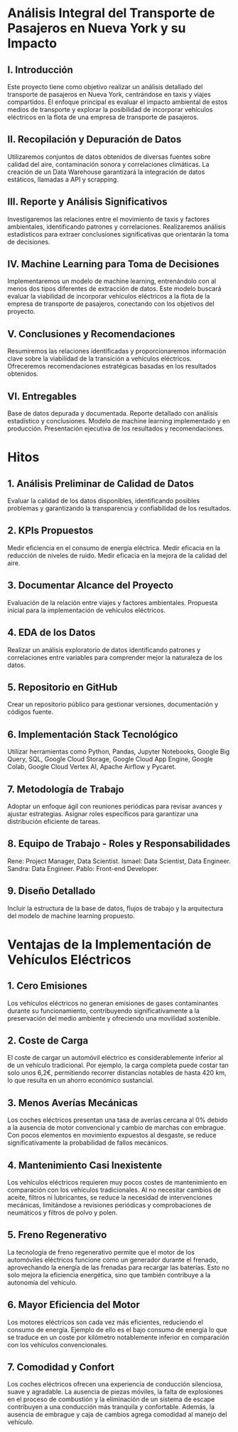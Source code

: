 # Análisis Integral del Transporte de Pasajeros en Nueva York y su Impacto

## I. Introducción
Este proyecto tiene como objetivo realizar un análisis detallado del transporte de pasajeros en Nueva York, centrándose en taxis y viajes 
compartidos. El enfoque principal es evaluar el impacto ambiental de estos medios de transporte y explorar la posibilidad de incorporar 
vehículos eléctricos en la flota de una empresa de transporte de pasajeros.

## II. Recopilación y Depuración de Datos
Utilizaremos conjuntos de datos  obtenidos de diversas fuentes sobre calidad del aire, contaminación sonora 
y correlaciones climáticas. La creación de un Data Warehouse garantizará la integración de datos estáticos, llamadas a API y scrapping.

## III. Reporte y Análisis Significativos
Investigaremos las relaciones entre el movimiento de taxis y factores ambientales, identificando patrones y correlaciones. 
Realizaremos análisis estadísticos para extraer conclusiones significativas que orientarán la toma de decisiones.

## IV. Machine Learning para Toma de Decisiones
Implementaremos un modelo de machine learning, entrenándolo con al menos dos tipos diferentes de extracción de datos. Este modelo buscará 
evaluar la viabilidad de incorporar vehículos eléctricos a la flota de la empresa de transporte de pasajeros, conectando con los objetivos 
del proyecto.

## V. Conclusiones y Recomendaciones
Resumiremos las relaciones identificadas y proporcionaremos información clave sobre la viabilidad de la transición a vehículos eléctricos. 
Ofreceremos recomendaciones estratégicas basadas en los resultados obtenidos.

## VI. Entregables
Base de datos depurada y documentada.
Reporte detallado con análisis estadístico y conclusiones.
Modelo de machine learning implementado y en producción.
Presentación ejecutiva de los resultados y recomendaciones.

# Hitos
## 1. Análisis Preliminar de Calidad de Datos
Evaluar la calidad de los datos disponibles, identificando posibles problemas y garantizando la transparencia y confiabilidad de los 
resultados.

## 2. KPIs Propuestos
Medir eficiencia en el consumo de energía eléctrica.
Medir eficacia en la reducción de niveles de ruido.
Medir eficacia en la mejora de la calidad del aire.

## 3. Documentar Alcance del Proyecto
Evaluación de la relación entre viajes y factores ambientales.
Propuesta inicial para la implementación de vehículos eléctricos.

## 4. EDA de los Datos
Realizar un análisis exploratorio de datos identificando patrones y correlaciones entre variables para comprender mejor la naturaleza 
de los datos.

## 5. Repositorio en GitHub
Crear un repositorio público para gestionar versiones, documentación y códigos fuente.

## 6. Implementación Stack Tecnológico
Utilizar herramientas como Python, Pandas, Jupyter Notebooks, Google Big Query, SQL, Google Cloud Storage, Google Cloud App Engine, 
Google Colab, Google Cloud Vertex AI, Apache Airflow y Pycaret.

## 7. Metodología de Trabajo
Adoptar un enfoque ágil con reuniones periódicas para revisar avances y ajustar estrategias. 
Asignar roles específicos para garantizar una distribución eficiente de tareas.

## 8. Equipo de Trabajo - Roles y Responsabilidades
Rene: Project Manager, Data Scientist.
Ismael: Data Scientist, Data Engineer.
Sandra: Data Engineer.
Pablo: Front-end Developer.

## 9. Diseño Detallado
Incluir la estructura de la base de datos, flujos de trabajo y la arquitectura del modelo de machine learning propuesto.


# Ventajas de la Implementación de Vehículos Eléctricos
## 1. Cero Emisiones
Los vehículos eléctricos no generan emisiones de gases contaminantes durante su funcionamiento, contribuyendo significativamente a la 
preservación del medio ambiente y ofreciendo una movilidad sostenible.

## 2. Coste de Carga
El coste de cargar un automóvil eléctrico es considerablemente inferior al de un vehículo tradicional. Por ejemplo, la carga completa 
puede costar tan solo unos 6,2€, permitiendo recorrer distancias notables de hasta 420 km, lo que resulta en un ahorro económico sustancial.

## 3. Menos Averías Mecánicas
Los coches eléctricos presentan una tasa de averías cercana al 0% debido a la ausencia de motor convencional y cambio de marchas con embrague. 
Con pocos elementos en movimiento expuestos al desgaste, se reduce significativamente la probabilidad de fallos mecánicos.

## 4. Mantenimiento Casi Inexistente
Los vehículos eléctricos requieren muy pocos costes de mantenimiento en comparación con los vehículos tradicionales. Al no necesitar cambios 
de aceite, filtros ni lubricantes, se reduce la necesidad de intervenciones mecánicas, limitándose a revisiones periódicas y comprobaciones 
de neumáticos y filtros de polvo y polen.

## 5. Freno Regenerativo
La tecnología de freno regenerativo permite que el motor de los automóviles eléctricos funcione como un generador durante el frenado, 
aprovechando la energía de las frenadas para recargar las baterías. Esto no solo mejora la eficiencia energética, sino que también contribuye
a la autonomía del vehículo.

## 6. Mayor Eficiencia del Motor
Los motores eléctricos son cada vez más eficientes, reduciendo el consumo de energía. Ejemplo de ello es el bajo consumo de energia lo que 
se traduce en un coste por kilómetro notablemente inferior en comparación con los vehículos convencionales.

## 7. Comodidad y Confort
Los coches eléctricos ofrecen una experiencia de conducción silenciosa, suave y agradable. La ausencia de piezas móviles, 
la falta de explosiones en el proceso de combustión y la eliminación de un sistema de escape contribuyen a una conducción más tranquila y 
confortable. Además, la ausencia de embrague y caja de cambios agrega comodidad al manejo del vehículo.


